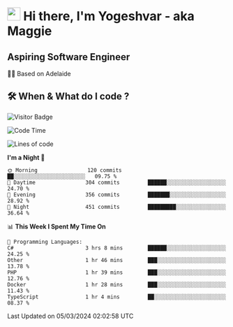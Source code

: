 <h1><img src="https://emojis.slackmojis.com/emojis/images/1531849430/4246/blob-sunglasses.gif?1531849430" width="30"/> Hi there, I'm Yogeshvar - aka Maggie</h1>

## Aspiring Software Engineer
🏂🏻  Based on Adelaide 

## 🛠 When & What do I code ?  

![Visitor Badge](https://visitor-badge.feriirawann.repl.co?username=yogeshvar&repo=yogeshvar&label=Visitors&style=plastic&color=%23457BFF&contentType=svg)

<!--START_SECTION:waka-->
![Code Time](http://img.shields.io/badge/Code%20Time-2%2C724%20hrs%202%20mins-blue)

![Lines of code](https://img.shields.io/badge/From%20Hello%20World%20I%27ve%20Written-4.1%20million%20lines%20of%20code-blue)

**I'm a Night 🦉** 

```text
🌞 Morning                120 commits         ██░░░░░░░░░░░░░░░░░░░░░░░   09.75 % 
🌆 Daytime                304 commits         ██████░░░░░░░░░░░░░░░░░░░   24.70 % 
🌃 Evening                356 commits         ███████░░░░░░░░░░░░░░░░░░   28.92 % 
🌙 Night                  451 commits         █████████░░░░░░░░░░░░░░░░   36.64 % 
```


📊 **This Week I Spent My Time On** 

```text
💬 Programming Languages: 
C#                       3 hrs 8 mins        ██████░░░░░░░░░░░░░░░░░░░   24.25 % 
Other                    1 hr 46 mins        ███░░░░░░░░░░░░░░░░░░░░░░   13.78 % 
PHP                      1 hr 39 mins        ███░░░░░░░░░░░░░░░░░░░░░░   12.76 % 
Docker                   1 hr 28 mins        ███░░░░░░░░░░░░░░░░░░░░░░   11.43 % 
TypeScript               1 hr 4 mins         ██░░░░░░░░░░░░░░░░░░░░░░░   08.37 % 
```


 Last Updated on 05/03/2024 02:02:58 UTC
<!--END_SECTION:waka-->
